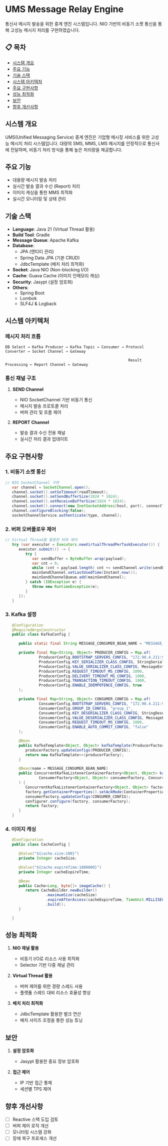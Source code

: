 # UMS Message Relay Engine

통신사 메시지 발송을 위한 중계 엔진 시스템입니다. NIO 기반의 비동기 소켓 통신을 통해 고성능 메시지 처리를 구현하였습니다.

## 📋 목차
- [시스템 개요](#시스템-개요)
- [주요 기능](#주요-기능)
- [기술 스택](#기술-스택)
- [시스템 아키텍처](#시스템-아키텍처)
- [주요 구현사항](#주요-구현사항)
- [성능 최적화](#성능-최적화)
- [보안](#보안)
- [향후 개선사항](#향후-개선사항)

## 시스템 개요
UMS(Unified Messaging Service) 중계 엔진은 기업형 메시징 서비스를 위한 고성능 메시지 처리 시스템입니다. 
대량의 SMS, MMS, LMS 메시지를 안정적으로 통신사에 전달하며, 비동기 처리 방식을 통해 높은 처리량을 제공합니다.

## 주요 기능
- 대용량 메시지 발송 처리
- 실시간 발송 결과 수신 (Report) 처리
- 이미지 캐싱을 통한 MMS 최적화
- 실시간 모니터링 및 상태 관리

## 기술 스택
- **Language**: Java 21 (Virtual Thread 활용)
- **Build Tool**: Gradle
- **Message Queue**: Apache Kafka
- **Database**: 
  - JPA (엔티티 관리)
  - Spring Data JPA (기본 CRUD)
  - JdbcTemplate (배치 처리 최적화)
- **Socket**: Java NIO (Non-blocking I/O)
- **Cache**: Guava Cache (이미지 인메모리 캐싱)
- **Security**: Jasypt (설정 암호화)
- **Others**:
  - Spring Boot
  - Lombok
  - SLF4J & Logback

## 시스템 아키텍처
### 메시지 처리 흐름
```
DB Select → Kafka Producer → Kafka Topic → Consumer → Protocol Converter → Socket Channel → Gateway
                                                                              
                                                       Result Processing ← Report Channel ← Gateway
```

### 통신 채널 구조
1. **SEND Channel**
   - NIO SocketChannel 기반 비동기 통신
   - 메시지 발송 프로토콜 처리
   - 버퍼 관리 및 흐름 제어

2. **REPORT Channel**
   - 발송 결과 수신 전용 채널
   - 실시간 처리 결과 업데이트

## 주요 구현사항
### 1. 비동기 소켓 통신
```java
// NIO SocketChannel 구현
   var channel = SocketChannel.open();
   channel.socket().setSoTimeout(readTimeout);
   channel.socket().setSendBufferSize(1024 * 1024);
   channel.socket().setReceiveBufferSize(1024 * 1024);
   channel.socket().connect(new InetSocketAddress(host, port), connectTimeout);
   channel.configureBlocking(false);
   socketChannelService.authenticate(type, channel);
```

### 2. 버퍼 오버플로우 제어
```java
// Virtual Thread를 활용한 버퍼 제어
   try (var executor = Executors.newVirtualThreadPerTaskExecutor()) {
      executor.submit(() -> {
         try {
            var sendBuffer = ByteBuffer.wrap(payload);
            var cnt = 0;
            while (cnt < payload.length) cnt += sendChannel.write(sendBuffer);
            mainSendChannel.setLastUsedTime(Instant.now());
            mainSendChannelQueue.add(mainSendChannel);
         } catch (IOException e) {
            throw new RuntimeException(e);
         }
      });
   }
```

### 3. Kafka 설정
```java
   @Configuration
   @RequiredArgsConstructor
   public class KafkaConfig {

      public static final String MESSAGE_CONSUMER_BEAN_NAME = "MESSAGE_CONSUMER_BEAN_NAME";

      private final Map<String, Object> PRODUCER_CONFIG = Map.of(
               ProducerConfig.BOOTSTRAP_SERVERS_CONFIG, "172.90.4.211:9092",
               ProducerConfig.KEY_SERIALIZER_CLASS_CONFIG, StringSerializer.class,
               ProducerConfig.VALUE_SERIALIZER_CLASS_CONFIG, MessageEntitySerializer.class,
               ProducerConfig.REQUEST_TIMEOUT_MS_CONFIG, 1000,
               ProducerConfig.DELIVERY_TIMEOUT_MS_CONFIG, 1000,
               ProducerConfig.TRANSACTION_TIMEOUT_CONFIG, 1000,
               ProducerConfig.ENABLE_IDEMPOTENCE_CONFIG, true
      );

      private final Map<String, Object> CONSUMER_CONFIG = Map.of(
               ConsumerConfig.BOOTSTRAP_SERVERS_CONFIG, "172.90.4.211:9092",
               ConsumerConfig.GROUP_ID_CONFIG, "group_1",
               ConsumerConfig.KEY_DESERIALIZER_CLASS_CONFIG, StringDeserializer.class,
               ConsumerConfig.VALUE_DESERIALIZER_CLASS_CONFIG, MessageEntityDeserializer.class,
               ConsumerConfig.REQUEST_TIMEOUT_MS_CONFIG, 1000,
               ConsumerConfig.ENABLE_AUTO_COMMIT_CONFIG, "false"
      );

      @Bean
      public KafkaTemplate<Object, Object> kafkaTemplate(ProducerFactory<Object, Object> producerFactory) {
         producerFactory.updateConfigs(PRODUCER_CONFIG);
         return new KafkaTemplate<>(producerFactory);
      }

      @Bean(name = MESSAGE_CONSUMER_BEAN_NAME)
      public ConcurrentKafkaListenerContainerFactory<Object, Object> kafkaListenerContainerFactory(
               ConsumerFactory<Object, Object> consumerFactory, ConcurrentKafkaListenerContainerFactoryConfigurer configurer
      ) {
         ConcurrentKafkaListenerContainerFactory<Object, Object> factory = new ConcurrentKafkaListenerContainerFactory<>();
         factory.getContainerProperties().setAckMode(ContainerProperties.AckMode.MANUAL_IMMEDIATE); // 카프카 수동 커밋 비동기 모드로 전환
         consumerFactory.updateConfigs(CONSUMER_CONFIG);
         configurer.configure(factory, consumerFactory);
         return factory;
      }
   }
```

### 4. 이미지 캐싱
```java
   @Configuration
   public class CacheConfig {

      @Value("${cache.size:100}")
      private Integer cacheSize;

      @Value("${cache.expireTime:1800000}")
      private Integer cacheExpireTime;

      @Bean
      public Cache<Long, byte[]> imageCache() {
         return CacheBuilder.newBuilder()
                  .maximumSize(cacheSize)
                  .expireAfterAccess(cacheExpireTime, TimeUnit.MILLISECONDS)
                  .build();
      }

   }
```

## 성능 최적화
1. **NIO 채널 활용**
   - 비동기 I/O로 리소스 사용 최적화
   - Selector 기반 다중 채널 관리

2. **Virtual Thread 활용**
   - 버퍼 제어를 위한 경량 스레드 사용
   - 플랫폼 스레드 대비 리소스 효율성 향상

3. **배치 처리 최적화**
   - JdbcTemplate 활용한 벌크 연산
   - 배치 사이즈 조정을 통한 성능 튜닝

## 보안
1. **설정 암호화**
   - Jasypt 활용한 중요 정보 암호화

2. **접근 제어**
   - IP 기반 접근 통제
   - 세션별 TPS 제어

## 향후 개선사항
- [ ] Reactive 스택 도입 검토
- [ ] 버퍼 제어 로직 개선
- [ ] 모니터링 시스템 강화
- [ ] 장애 복구 프로세스 개선
